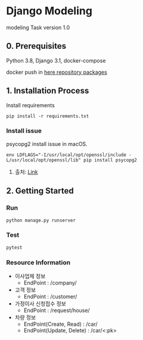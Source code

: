 # Django Modeling
modeling Task
version 1.0
## 0. Prerequisites
Python 3.8, Django 3.1, docker-compose 

docker push in [here repository packages](https://github.com/rimi-dev/modeling/packages)
## 1. Installation Process
Install requirements
```shell script
pip install -r requirements.txt
```
### Install issue
psycopg2 install issue in macOS.
```shell script
env LDFLAGS="-I/usr/local/opt/openssl/include -L/usr/local/opt/openssl/lib" pip install psycopg2
```
1. 출처: [Link](https://stackoverflow.com/a/39244687)
## 2. Getting Started
### Run
```shell script
python manage.py runserver
```

### Test
```shell script
pytest
```
### Resource Information
- 이사업체 정보
    - EndPoint : /company/
- 고객 정보
    - EndPoint : /customer/
- 가정이사 신청접수 정보
    - EndPoint : /request/house/
- 차량 정보 
    - EndPoint(Create, Read) : /car/
    - EndPoint(Update, Delete) : /car/<:pk>
